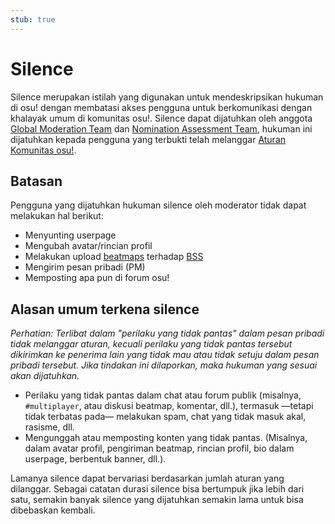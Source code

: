 ```yaml
---
stub: true
---
```


# Silence

Silence merupakan istilah yang digunakan untuk mendeskripsikan hukuman di osu! dengan membatasi akses pengguna untuk berkomunikasi dengan khalayak umum di komunitas osu!. Silence dapat dijatuhkan oleh anggota [Global Moderation Team](/wiki/People/The_Team/Global_Moderation_Team) dan [Nomination Assessment Team](/wiki/People/The_Team/Nomination_Assessment_Team), hukuman ini dijatuhkan kepada pengguna yang terbukti telah melanggar [Aturan Komunitas osu!](/wiki/Rules).

## Batasan

Pengguna yang dijatuhkan hukuman silence oleh moderator tidak dapat melakukan hal berikut:

- Menyunting userpage
- Mengubah avatar/rincian profil
- Melakukan upload [beatmaps](/wiki/Beatmap) terhadap [BSS](/wiki/Submission)
- Mengirim pesan pribadi (PM)
- Memposting apa pun di forum osu!

## Alasan umum terkena silence

*Perhatian: Terlibat dalam "perilaku yang tidak pantas" dalam pesan pribadi tidak melanggar aturan, kecuali perilaku yang tidak pantas tersebut dikirimkan ke penerima lain yang tidak mau atau tidak setuju dalam pesan pribadi tersebut. Jika tindakan ini dilaporkan, maka hukuman yang sesuai akan dijatuhkan.*

- Perilaku yang tidak pantas dalam chat atau forum publik (misalnya, `#multiplayer`, atau diskusi beatmap, komentar, dll.), termasuk —tetapi tidak terbatas pada— melakukan spam, chat yang tidak masuk akal, rasisme, dll.
- Mengunggah atau memposting konten yang tidak pantas. (Misalnya, dalam avatar profil, pengiriman beatmap, rincian profil, bio dalam userpage, berbentuk banner, dll.).

Lamanya silence dapat bervariasi berdasarkan jumlah aturan yang dilanggar. Sebagai catatan durasi silence bisa bertumpuk jika lebih dari satu, semakin banyak silence yang dijatuhkan semakin lama untuk bisa dibebaskan kembali.
